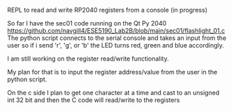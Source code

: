 REPL to read and write RP2040 registers from a console (in progress)

So far I have the sec01 code running on the Qt Py 2040 https://github.com/navgill4/ESE5190_Lab2B/blob/main/sec01/flashlight_01.c
The python script connects to the serial console and takes an input from the user so if i send 'r', 'g', or 'b' the LED turns red, green and blue accordingly.

I am still working on the register read/write functionality.

My plan for that is to input the register address/value from the user in the python script.

On the c side I plan to get one character at a time and cast to an unsigned int 32 bit and then the C code will read/write to the registers
